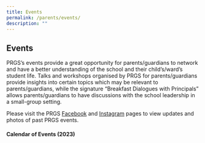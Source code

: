 ```yaml
---
title: Events
permalink: /parents/events/
description: ""
---
```

## Events

PRGS’s events provide a great opportunity for parents/guardians to network and have a better understanding of the school and their child’s/ward’s student life. Talks and workshops organised by PRGS for parents/guardians provide insights into certain topics which may be relevant to parents/guardians, while the signature “Breakfast Dialogues with Principals” allows parents/guardians to have discussions with the school leadership in a small-group setting.  
  
Please visit the PRGS [Facebook](https://www.facebook.com/PRGSAssociation) and [Instagram](https://www.instagram.com/rgsparents/?hl=en) pages to view updates and photos of past PRGS events.

#### Calendar of Events (2023)

